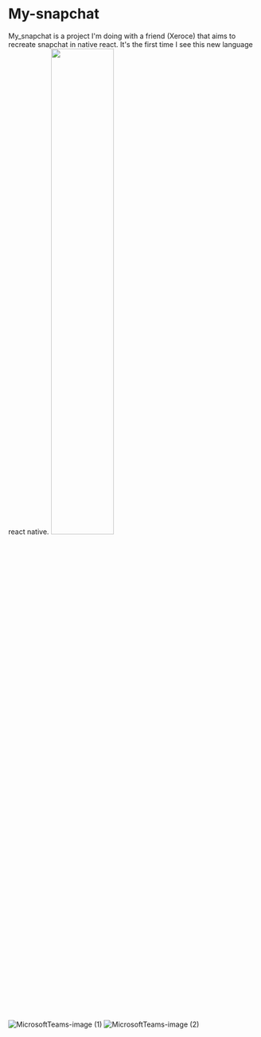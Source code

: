 # My-snapchat
My_snapchat is a project I'm doing with a friend (Xeroce) that aims to recreate snapchat in native react. 
It's the first time I see this new language react native.
<img src="[https://i.imgur.com/ZWnhY9T.png](https://github.com/felixlvu/My-snapchat/assets/114921279/e3e12633-e629-4c1d-9094-78762fafd00e)" width=50% height=50%>
![MicrosoftTeams-image (1)](https://github.com/felixlvu/My-snapchat/assets/114921279/b5347043-6a67-490c-9071-524f0f779d90)
![MicrosoftTeams-image (2)](https://github.com/felixlvu/My-snapchat/assets/114921279/9a90baa2-2ad9-4ee3-a655-526906893fa5)

